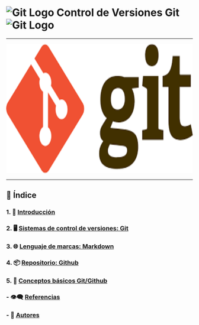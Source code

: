 # <img src="https://cdn.jsdelivr.net/gh/devicons/devicon/icons/git/git-original.svg" alt="Git Logo" width="30"/> Control de Versiones Git <img src="https://cdn.jsdelivr.net/gh/devicons/devicon/icons/git/git-original.svg" alt="Git Logo" width="30"/>

---

<p align="center"><img src="img/git.png" alt="git" width="550" height="350"></p>

---

## 📜 Índice

### 1. 📑 [Introducción](introduccion.md)

### 2. 🖥️ [Sistemas de control de versiones: Git](git.md)

### 3. 🌐 [Lenguaje de marcas: Markdown](markdown.md)

### 4. 📦 [Repositorio: Github](github.md)

### 5. 🔀 [Conceptos básicos Git/Github](conceptos.md)

### - 👁️‍🗨️ [Referencias](referencias.md)

### - 👤 [Autores](autores.md)
